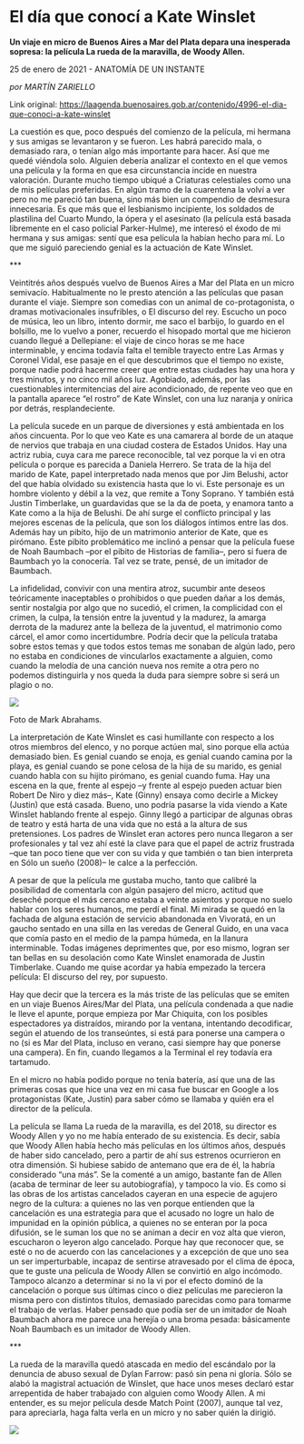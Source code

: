 # El día que conocí a Kate Winslet

**Un viaje en micro de Buenos Aires a Mar del Plata depara una inesperada sopresa: la película La rueda de la maravilla, de Woody Allen.**

25 de enero de 2021 - ANATOMÍA DE UN INSTANTE

_por MARTÍN ZARIELLO_

Link original: https://laagenda.buenosaires.gob.ar/contenido/4996-el-dia-que-conoci-a-kate-winslet



La cuestión es que, poco después del comienzo de la película, mi hermana y sus amigas se levantaron y se fueron. Les habrá parecido mala, o demasiado rara, o tenían algo más importante para hacer. Así que me quedé viéndola solo. Alguien debería analizar el contexto en el que vemos una película y la forma en que esa circunstancia incide en nuestra valoración. Durante mucho tiempo ubiqué a Criaturas celestiales como una de mis películas preferidas. En algún tramo de la cuarentena la volví a ver pero no me pareció tan buena, sino más bien un compendio de desmesura innecesaria. Es que más que el lesbianismo incipiente, los soldados de plastilina del Cuarto Mundo, la ópera y el asesinato (la película está basada libremente en el caso policial Parker-Hulme), me interesó el éxodo de mi hermana y sus amigas: sentí que esa película la habían hecho para mí. Lo que me siguió pareciendo genial es la actuación de Kate Winslet.




\*\*\*




Veintitrés años después vuelvo de Buenos Aires a Mar del Plata en un micro semivacío. Habitualmente no le presto atención a las películas que pasan durante el viaje. Siempre son comedias con un animal de co-protagonista, o dramas motivacionales insufribles, o El discurso del rey. Escucho un poco de música, leo un libro, intento dormir, me saco el barbijo, lo guardo en el bolsillo, me lo vuelvo a poner, recuerdo el hisopado mortal que me hicieron cuando llegué a Dellepiane: el viaje de cinco horas se me hace interminable, y encima todavía falta el temible trayecto entre Las Armas y Coronel Vidal, ese pasaje en el que descubrimos que el tiempo no existe, porque nadie podrá hacerme creer que entre estas ciudades hay una hora y tres minutos, y no cinco mil años luz. Agobiado, además, por las cuestionables intermitencias del aire acondicionado, de repente veo que en la pantalla aparece “el rostro” de Kate Winslet, con una luz naranja y onírica por detrás, resplandeciente.




La película sucede en un parque de diversiones y está ambientada en los años cincuenta. Por lo que veo Kate es una camarera al borde de un ataque de nervios que trabaja en una ciudad costera de Estados Unidos. Hay una actriz rubia, cuya cara me parece reconocible, tal vez porque la vi en otra película o porque es parecida a Daniela Herrero. Se trata de la hija del marido de Kate, papel interpretado nada menos que por Jim Belushi, actor del que había olvidado su existencia hasta que lo vi. Este personaje es un hombre violento y débil a la vez, que remite a Tony Soprano. Y también está Justin Timberlake, un guardavidas que se la da de poeta, y enamora tanto a Kate como a la hija de Belushi. De ahí surge el conflicto principal y las mejores escenas de la película, que son los diálogos íntimos entre las dos. Además hay un pibito, hijo de un matrimonio anterior de Kate, que es pirómano. Este pibito problemático me inclinó a pensar que la película fuese de Noah Baumbach –por el pibito de Historias de familia–, pero si fuera de Baumbach yo la conocería. Tal vez se trate, pensé, de un imitador de Baumbach.




La infidelidad, convivir con una mentira atroz, sucumbir ante deseos teóricamente inaceptables o prohibidos o que pueden dañar a los demás, sentir nostalgia por algo que no sucedió, el crimen, la complicidad con el crimen, la culpa, la tensión entre la juventud y la madurez, la amarga derrota de la madurez ante la belleza de la juventud, el matrimonio como cárcel, el amor como incertidumbre. Podría decir que la película trataba sobre estos temas y que todos estos temas me sonaban de algún lado, pero no estaba en condiciones de vincularlos exactamente a alguien, como cuando la melodía de una canción nueva nos remite a otra pero no podemos distinguirla y nos queda la duda para siempre sobre si será un plagio o no.




![](https://cdn.flowlikemusic.com/files/images/45536/059b3a4b-4c4b-4709-b3f9-8300d4490741.jpeg)




Foto de Mark Abrahams.




La interpretación de Kate Winslet es casi humillante con respecto a los otros miembros del elenco, y no porque actúen mal, sino porque ella actúa demasiado bien. Es genial cuando se enoja, es genial cuando camina por la playa, es genial cuando se pone celosa de la hija de su marido, es genial cuando habla con su hijito pirómano, es genial cuando fuma. Hay una escena en la que, frente al espejo –y frente al espejo pueden actuar bien Robert De Niro y diez más–, Kate (Ginny) ensaya como decirle a Mickey (Justin) que está casada. Bueno, uno podría pasarse la vida viendo a Kate Winslet hablando frente al espejo. Ginny llegó a participar de algunas obras de teatro y está harta de una vida que no está a la altura de sus pretensiones. Los padres de Winslet eran actores pero nunca llegaron a ser profesionales y tal vez ahí esté la clave para que el papel de actriz frustrada –que tan poco tiene que ver con su vida y que también o tan bien interpreta en Sólo un sueño (2008)– le calce a la perfección.




A pesar de que la película me gustaba mucho, tanto que calibré la posibilidad de comentarla con algún pasajero del micro, actitud que deseché porque el más cercano estaba a veinte asientos y porque no suelo hablar con los seres humanos, me perdí el final. Mi mirada se quedó en la fachada de alguna estación de servicio abandonada en Vivoratá, en un gaucho sentado en una silla en las veredas de General Guido, en una vaca que comía pasto en el medio de la pampa húmeda, en la llanura interminable. Todas imágenes deprimentes que, por eso mismo, logran ser tan bellas en su desolación como Kate Winslet enamorada de Justin Timberlake. Cuando me quise acordar ya había empezado la tercera película: El discurso del rey, por supuesto.




Hay que decir que la tercera es la más triste de las películas que se emiten en un viaje Buenos Aires/Mar del Plata, una película condenada a que nadie le lleve el apunte, porque empieza por Mar Chiquita, con los posibles espectadores ya distraídos, mirando por la ventana, intentando decodificar, según el atuendo de los transeúntes, si está para ponerse una campera o no (si es Mar del Plata, incluso en verano, casi siempre hay que ponerse una campera). En fin, cuando llegamos a la Terminal el rey todavía era tartamudo.




En el micro no había podido porque no tenía batería, así que una de las primeras cosas que hice una vez en mi casa fue buscar en Google a los protagonistas (Kate, Justin) para saber cómo se llamaba y quién era el director de la película.




La película se llama La rueda de la maravilla, es del 2018, su director es Woody Allen y yo no me había enterado de su existencia. Es decir, sabía que Woody Allen había hecho más películas en los últimos años, después de haber sido cancelado, pero a partir de ahí sus estrenos ocurrieron en otra dimensión. Si hubiese sabido de antemano que era de él, la habría considerado “una más”. Se la comenté a un amigo, bastante fan de Allen (acaba de terminar de leer su autobiografía), y tampoco la vio. Es como si las obras de los artistas cancelados cayeran en una especie de agujero negro de la cultura: a quienes no las ven porque entienden que la cancelación es una estrategia para que el acusado no logre un halo de impunidad en la opinión pública, a quienes no se enteran por la poca difusión, se le suman los que no se animan a decir en voz alta que vieron, escucharon o leyeron algo cancelado. Porque hay que reconocer que, se esté o no de acuerdo con las cancelaciones y a excepción de que uno sea un ser imperturbable, incapaz de sentirse atravesado por el clima de época, que te guste una película de Woody Allen se convirtió en algo incómodo. Tampoco alcanzo a determinar si no la vi por el efecto dominó de la cancelación o porque sus últimas cinco o diez películas me parecieron la misma pero con distintos títulos, demasiado parecidas como para tomarme el trabajo de verlas. Haber pensado que podía ser de un imitador de Noah Baumbach ahora me parece una herejía o una broma pesada: básicamente Noah Baumbach es un imitador de Woody Allen.




\*\*\*




La rueda de la maravilla quedó atascada en medio del escándalo por la denuncia de abuso sexual de Dylan Farrow: pasó sin pena ni gloria. Sólo se alabó la magistral actuación de Winslet, que hace unos meses declaró estar arrepentida de haber trabajado con alguien como Woody Allen. A mi entender, es su mejor película desde Match Point (2007), aunque tal vez, para apreciarla, haga falta verla en un micro y no saber quién la dirigió.




[![](https://img.youtube.com/vi/QToBW5ikOEk/0.jpg)](https://www.youtube.com/watch?v=QToBW5ikOEk)



